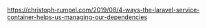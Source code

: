 https://christoph-rumpel.com/2019/08/4-ways-the-laravel-service-container-helps-us-managing-our-dependencies